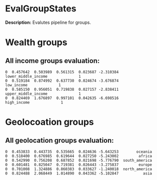 
# EvalGroupStates

**Description:** Evalutes pipeline for groups.

# Wealth groups

## All income groups evaluation:

```        mae       mse      rmse      mape        r2                group  group_records
0  0.457642  0.503989  0.561315  0.023687 -2.310384  lower_middle_income              1
0  0.519184  0.874992  0.637730  0.024674 -3.676874           low_income              1
0  0.585150  0.956051  0.719838  0.027157 -2.838411  upper_middle_income              1
0  0.824469  1.676897  0.997101  0.042635 -6.698516          high_income              1
```


# Geolocoation groups

## All geolocation groups evaluation:

```        mae       mse      rmse      mape        r2          group
0  0.453833  0.443735  0.535665  0.024636 -5.643253        oceania
0  0.518400  0.676985  0.619644  0.027250 -5.243002         africa
0  0.542990  0.756208  0.687852  0.021698 -5.776790  south_america
0  0.601481  0.825047  0.719381  0.026443 -3.275837         europe
0  0.701008  1.324886  0.860383  0.033627 -1.240018  north_america
0  0.824488  2.068449  1.014890  0.043362 -5.102847           asia
```


